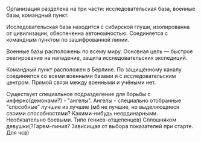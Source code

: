 Организация разделена на три части: исследовательская база, военные базы, командный пункт.

Исследовательская база находится с сибирской глуши, изолированна от цивилизации, обеспеченна автономностью. Соединяется с командным пунктом по зашифрованной линии.

Военные базы расположены по всему миру. Основная цель — быстрое реагирование на нападение, защита исследовательских экспедиций.

Командный пункт расположен в Берлине. По защищённому каналу соединяется со всеми военными базами и с исследовательским центром. Прямой связи между военными и учёными нет.

Существует специальное подразделение для борьбы с инферно(демонами?) - "ангелы". Ангелы - специально отобранные "способные" лучшие из лучшие (мб не лучшие, но выделяющиеся своими способностями? Какими-нибудь неординарными. Необязательно боевыми. Типо гениев-отщепенцев) Сплошняком девушки(?Гарем-линия? Зависищая от выбора показателей при старте. Для чсв)